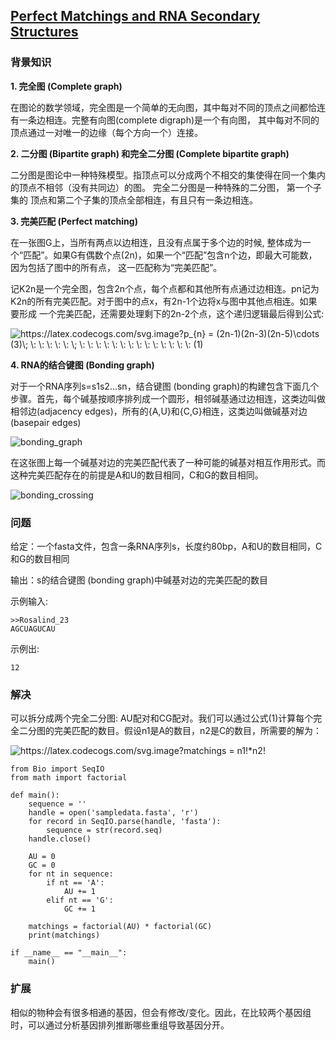 ## [Perfect Matchings and RNA Secondary Structures](https://rosalind.info/problems/pmch/)

### 背景知识

**1. 完全图 (Complete graph)**

在图论的数学领域，完全图是一个简单的无向图，其中每对不同的顶点之间都恰连有一条边相连。完整有向图(complete digraph)是一个有向图，
其中每对不同的顶点通过一对唯一的边缘（每个方向一个）连接。

**2. 二分图 (Bipartite graph) 和完全二分图 (Complete bipartite graph)**

二分图是图论中一种特殊模型。指顶点可以分成两个不相交的集使得在同一个集内的顶点不相邻（没有共同边）的图。 完全二分图是一种特殊的二分图， 第一个子集的
顶点和第二个子集的顶点全部相连，有且只有一条边相连。

**3. 完美匹配 (Perfect matching)**

在一张图G上，当所有两点以边相连，且没有点属于多个边的时候, 整体成为一个“匹配”。如果G有偶数个点(2n)，如果一个“匹配”包含n个边，即最大可能数，
因为包括了图中的所有点， 这一匹配称为“完美匹配”。

记K2n是一个完全图，包含2n个点，每个点都和其他所有点通过边相连。pn记为K2n的所有完美匹配。对于图中的点x，有2n-1个边将x与图中其他点相连。如果要形成
一个完美匹配，还需要处理剩下的2n-2个点，这个递归逻辑最后得到公式:

<img src="https://latex.codecogs.com/svg.image?p_{n}&space;=&space;(2n-1)(2n-3)(2n-5)\cdots&space;(3)\;&space;\:&space;\:&space;\:&space;\:&space;\:&space;\;&space;\:&space;\:&space;\:&space;\:&space;\:&space;\:&space;\:&space;\:&space;\:&space;\:&space;\:&space;\:&space;\:&space;\:&space;(1)" title="https://latex.codecogs.com/svg.image?p_{n} = (2n-1)(2n-3)(2n-5)\cdots (3)\; \: \: \: \: \: \; \: \: \: \: \: \: \: \: \: \: \: \: \: \: (1)" />     

**4. RNA的结合键图 (Bonding graph)**

对于一个RNA序列s=s1s2...sn，结合键图 (bonding graph)的构建包含下面几个步骤。首先，每个碱基按顺序排列成一个圆形，相邻碱基通过边相连，这类边叫做
相邻边(adjacency edges)，所有的{A,U}和{C,G}相连，这类边叫做碱基对边(basepair edges)

<img src="https://rosalind.info/media/problems/pmch/bonding_graph.png" title="bonding_graph"/>

在这张图上每一个碱基对边的完美匹配代表了一种可能的碱基对相互作用形式。而这种完美匹配存在的前提是A和U的数目相同，C和G的数目相同。

<img src="https://rosalind.info/media/problems/pmch/bonding_crossing.png" title="bonding_crossing"/>

### 问题

给定：一个fasta文件，包含一条RNA序列s，长度约80bp，A和U的数目相同，C和G的数目相同

输出：s的结合键图 (bonding graph)中碱基对边的完美匹配的数目

示例输入: 

    >>Rosalind_23
    AGCUAGUCAU

示例出: 

    12

###  解决

可以拆分成两个完全二分图: AU配对和CG配对。我们可以通过公式(1)计算每个完全二分图的完美匹配的数目。假设n1是A的数目，n2是C的数目，所需要的解为：

<img src="https://latex.codecogs.com/svg.image?matchings&space;=&space;n1!*n2!" title="https://latex.codecogs.com/svg.image?matchings = n1!*n2!" />

    from Bio import SeqIO
    from math import factorial
    
    def main():
        sequence = ''
        handle = open('sampledata.fasta', 'r')
        for record in SeqIO.parse(handle, 'fasta'):
            sequence = str(record.seq)
        handle.close()
    
        AU = 0
        GC = 0
        for nt in sequence:
            if nt == 'A':
                AU += 1
            elif nt == 'G':
                GC += 1
    
        matchings = factorial(AU) * factorial(GC)
        print(matchings)
    
    if __name__ == "__main__":
        main()

### 扩展

相似的物种会有很多相通的基因，但会有修改/变化。因此，在比较两个基因组时，可以通过分析基因排列推断哪些重组导致基因分开。
